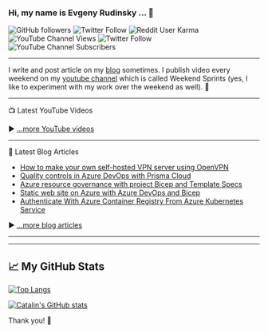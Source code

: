### Hi, my name is Evgeny Rudinsky ...  👋 

![GitHub followers](https://img.shields.io/github/followers/erudinsky?style=social) ![Twitter Follow](https://img.shields.io/twitter/follow/evgenyrudinsky?style=social) ![Reddit User Karma](https://img.shields.io/reddit/user-karma/combined/erudinsky?style=social) ![YouTube Channel Views](https://img.shields.io/youtube/channel/views/UCy-6VQP7u-94NIXI_-2Tnxg?label=total%20%23%20of%20views%20of%20my%20channel&style=social) ![Twitter Follow](https://img.shields.io/twitter/follow/evgenyrudinsky?style=social) ![YouTube Channel Subscribers](https://img.shields.io/youtube/channel/subscribers/UCy-6VQP7u-94NIXI_-2Tnxg?style=social)

---

I write and post article on my [blog](https://erudinsky.com/) sometimes. I publish video every weekend on my [youtube channel](https://www.youtube.com/channel/UCy-6VQP7u-94NIXI_-2Tnxg) which is called Weekend Sprints (yes, I like to experiment with my work over the weekend as well). 🚀

---

📺 Latest YouTube Videos

<!-- YOUTUBE-VIDEOS-LIST:START -->
<!-- YOUTUBE-VIDEOS-LIST:END -->


▶ [...more YouTube videos](https://www.youtube.com/channel/UCy-6VQP7u-94NIXI_-2Tnxg?sub_confirmation=1)

---

📘 Latest Blog Articles

<!-- BLOG-POST-LIST:START -->
- [How to make your own self-hosted VPN server using OpenVPN](https://erudinsky.com/2022/03/11/how-to-make-your-own-self-hosted-vpn-server-using-openvpn/)
- [Quality controls in Azure DevOps with Prisma Cloud](https://erudinsky.com/2022/01/21/quality-controls-in-azure-devops-with-prisma-cloud/)
- [Azure resource governance with project Bicep and Template Specs](https://erudinsky.com/2022/01/14/azure-resource-governance-with-project-bicep-and-template-specs/)
- [Static web site on Azure with Azure DevOps and Bicep](https://erudinsky.com/2022/01/07/static-web-site-on-azure-with-azure-devops-and-bicep/)
- [Authenticate With Azure Container Registry From Azure Kubernetes Service](https://erudinsky.com/2021/10/10/authenticate-with-azure-container-registry-from-azure-kubernetes-service/)
<!-- BLOG-POST-LIST:END -->

▶ [...more blog articles](https://erudinsky.tech)

---

---

## &#x1f4c8; My GitHub Stats

[![Top Langs](https://github-readme-stats.vercel.app/api/top-langs/?username=erudinsky&hide=java,html,css&theme=radical)](https://github.com/anuraghazra/github-readme-stats)

[![Catalin's GitHub stats](https://github-readme-stats.vercel.app/api?username=erudinsky&theme=radical)](https://github.com/anuraghazra/github-readme-stats)

Thank you! 👋 